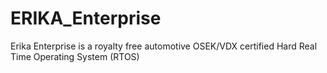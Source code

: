# ERIKA_Enterprise
Erika Enterprise is a royalty free automotive OSEK/VDX certified Hard Real Time Operating System (RTOS)
